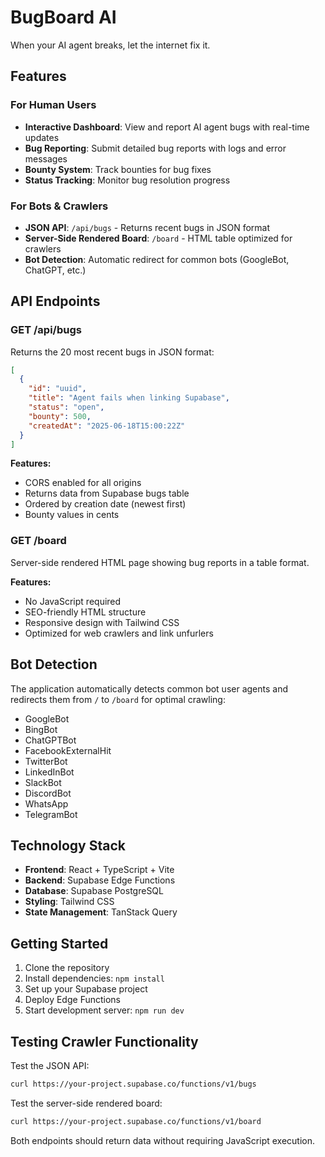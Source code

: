 
# BugBoard AI

When your AI agent breaks, let the internet fix it.

## Features

### For Human Users
- **Interactive Dashboard**: View and report AI agent bugs with real-time updates
- **Bug Reporting**: Submit detailed bug reports with logs and error messages
- **Bounty System**: Track bounties for bug fixes
- **Status Tracking**: Monitor bug resolution progress

### For Bots & Crawlers
- **JSON API**: `/api/bugs` - Returns recent bugs in JSON format
- **Server-Side Rendered Board**: `/board` - HTML table optimized for crawlers
- **Bot Detection**: Automatic redirect for common bots (GoogleBot, ChatGPT, etc.)

## API Endpoints

### GET /api/bugs
Returns the 20 most recent bugs in JSON format:

```json
[
  {
    "id": "uuid",
    "title": "Agent fails when linking Supabase",
    "status": "open",
    "bounty": 500,
    "createdAt": "2025-06-18T15:00:22Z"
  }
]
```

**Features:**
- CORS enabled for all origins
- Returns data from Supabase bugs table
- Ordered by creation date (newest first)
- Bounty values in cents

### GET /board
Server-side rendered HTML page showing bug reports in a table format.

**Features:**
- No JavaScript required
- SEO-friendly HTML structure
- Responsive design with Tailwind CSS
- Optimized for web crawlers and link unfurlers

## Bot Detection

The application automatically detects common bot user agents and redirects them from `/` to `/board` for optimal crawling:

- GoogleBot
- BingBot  
- ChatGPTBot
- FacebookExternalHit
- TwitterBot
- LinkedInBot
- SlackBot
- DiscordBot
- WhatsApp
- TelegramBot

## Technology Stack

- **Frontend**: React + TypeScript + Vite
- **Backend**: Supabase Edge Functions
- **Database**: Supabase PostgreSQL
- **Styling**: Tailwind CSS
- **State Management**: TanStack Query

## Getting Started

1. Clone the repository
2. Install dependencies: `npm install`
3. Set up your Supabase project
4. Deploy Edge Functions
5. Start development server: `npm run dev`

## Testing Crawler Functionality

Test the JSON API:
```bash
curl https://your-project.supabase.co/functions/v1/bugs
```

Test the server-side rendered board:
```bash
curl https://your-project.supabase.co/functions/v1/board
```

Both endpoints should return data without requiring JavaScript execution.
